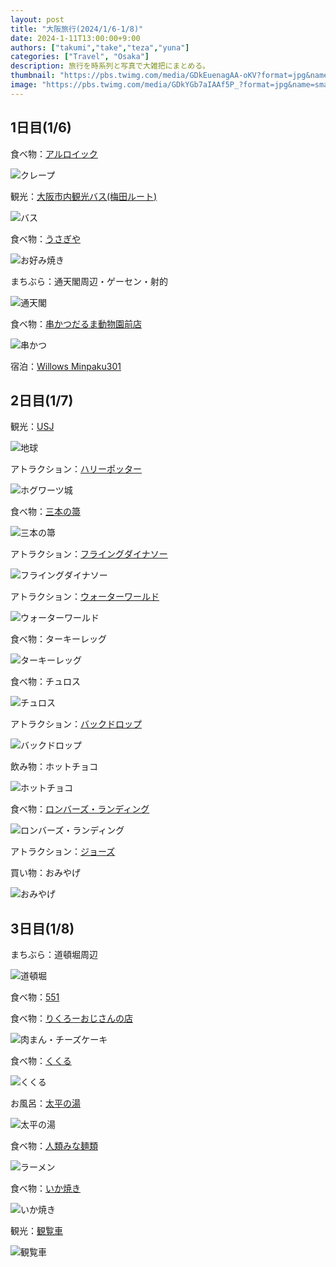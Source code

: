 ```yaml
---
layout: post
title: "大阪旅行(2024/1/6-1/8)"
date: 2024-1-11T13:00:00+9:00
authors: ["takumi","take","teza","yuna"]
categories: ["Travel", "Osaka"]
description: 旅行を時系列と写真で大雑把にまとめる。
thumbnail: "https://pbs.twimg.com/media/GDkEuenagAA-oKV?format=jpg&name=small"
image: "https://pbs.twimg.com/media/GDkYGb7aIAAf5P_?format=jpg&name=small"
---
```


## 1日目(1/6)

食べ物：[アルロイック](https://maps.app.goo.gl/eNitLJm1GA5cX5Qm9)

![クレープ](https://pbs.twimg.com/media/GDkSxOIagAAbEIL?format=jpg&name=small)


観光：[大阪市内観光バス(梅田ルート)](https://www.kintetsu-bus.co.jp/skyvista/)

![バス](https://pbs.twimg.com/media/GDkS1RubUAAvOVx?format=jpg&name=small)


食べ物：[うさぎや](https://maps.app.goo.gl/BbCwCQtCdmqKxNHm6)

![お好み焼き](https://pbs.twimg.com/media/GDkTsKGbYAAej32?format=jpg&name=small)


まちぶら：通天閣周辺・ゲーセン・射的

![通天閣](https://pbs.twimg.com/media/GDkUHOSboAAPlNw?format=jpg&name=small)


食べ物：[串かつだるま動物園前店](https://maps.app.goo.gl/AFiSfLieTZZHfXkJ7)

![串かつ](https://pbs.twimg.com/media/GDkVN7nbkAAdbl0?format=jpg&name=small)


宿泊：[Willows Minpaku301](https://www.airbnb.jp/rooms/1003868820596686817?check_out=2024-01-08&adults=4&check_in=2024-01-06&viralityEntryPoint=1&s=76&unique_share_id=057DDA70-A0DA-4940-9986-21B1ABF93B86&_branch_match_id=1247901808871991962&_branch_referrer=H4sIAAAAAAAAA8soKSkottLXT0zKS9LLTdV3rfTND6owtMxwTQIAWsANLRsAAAA%3D&source_impression_id=p3_1698761204_XeMZXiw9gaw9ybvT&guests=4)

## 2日目(1/7)

観光：[USJ](https://www.usj.co.jp/web/ja/jp)

![地球](https://pbs.twimg.com/media/GDkYGb7aIAAf5P_?format=jpg&name=small)

アトラクション：[ハリーポッター](https://www.usj.co.jp/web/ja/jp/attractions/harry-potter-and-the-forbidden-journey)

![ホグワーツ城](https://pbs.twimg.com/media/GDkEuenagAA-oKV?format=jpg&name=small)


食べ物：[三本の箒](https://www.usj.co.jp/web/ja/jp/restaurants/three-broomsticks)

![三本の箒](https://pbs.twimg.com/media/GDkZyLXacAAA7J5?format=jpg&name=small)


アトラクション：[フライングダイナソー](https://www.usj.co.jp/web/ja/jp/attractions/the-flying-dinosaur)

![フライングダイナソー](https://pbs.twimg.com/media/GDkbO75aQAAkyFt?format=jpg&name=small)


アトラクション：[ウォーターワールド](https://www.usj.co.jp/web/ja/jp/attractions/waterworld)

![ウォーターワールド](https://pbs.twimg.com/media/GDkcRDtawAAjbFC?format=jpg&name=small)


食べ物：ターキーレッグ

![ターキーレッグ](https://pbs.twimg.com/media/GDkcfFVawAABumP?format=jpg&name=small)

食べ物：チュロス

![チュロス](https://pbs.twimg.com/media/GDkhTjfbAAA998e?format=jpg&name=small)


アトラクション：[バックドロップ](https://www.usj.co.jp/web/ja/jp/attractions/hollywood-dream-the-ride-backdrop)

![バックドロップ](https://pbs.twimg.com/media/GDkeIhraYAAireV?format=jpg&name=small)

飲み物：ホットチョコ

![ホットチョコ](https://pbs.twimg.com/media/GDkeXl2aIAInzES?format=jpg&name=small)


食べ物：[ロンバーズ・ランディング](https://www.usj.co.jp/web/ja/jp/restaurants/lombards-landing)

![ロンバーズ・ランディング](https://pbs.twimg.com/media/GDkeKB4acAA6DCT?format=jpg&name=small)

アトラクション：[ジョーズ](https://www.usj.co.jp/web/ja/jp/attractions/jaws)


買い物：おみやげ

![おみやげ](https://pbs.twimg.com/media/GDkeOpabAAAvQ2h?format=jpg&name=small)

## 3日目(1/8)

まちぶら：道頓堀周辺

![道頓堀](https://pbs.twimg.com/media/GDklGUVaYAARQ6G?format=jpg&name=small)

食べ物：[551](https://maps.app.goo.gl/uNu4b638Q5gxHttx9)

食べ物：[りくろーおじさんの店](https://maps.app.goo.gl/bdhvYLwj4dBeuuCy6)

![肉まん・チーズケーキ](https://pbs.twimg.com/media/GDklHfkaUAA9Dh8?format=jpg&name=small)


食べ物：[くくる](https://maps.app.goo.gl/VWZNuGULxDre88qZ9)

![くくる](https://pbs.twimg.com/media/GDklIlzbEAAo_d9?format=jpg&name=small)


お風呂：[太平の湯](https://maps.app.goo.gl/WVuPWpAJLKY6zDPd9)

![太平の湯](https://pbs.twimg.com/media/GDklJt0aYAAM29U?format=jpg&name=small)


食べ物：[人類みな麺類](https://maps.app.goo.gl/ibWfirwiPGLXvYjm9)

![ラーメン](https://pbs.twimg.com/media/GDklKufagAAHQA_?format=jpg&name=small)


食べ物：[いか焼き](https://maps.app.goo.gl/X3JxCL7DSyiCfbeC7)

![いか焼き](https://pbs.twimg.com/media/GDklMJtbQAAZ62f?format=jpg&name=small)

観光：[観覧車](https://www.hepfive.jp/ferriswheel)

![観覧車](https://pbs.twimg.com/media/GDklMxrbwAA1_wd?format=jpg&name=small)